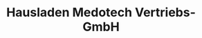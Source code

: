 ---
title: "Hausladen Medotech Vertriebs-GmbH"
url: /straubing/hausladen-medotech-vertriebs-gmbh/
shop: Sanitätshaus
---